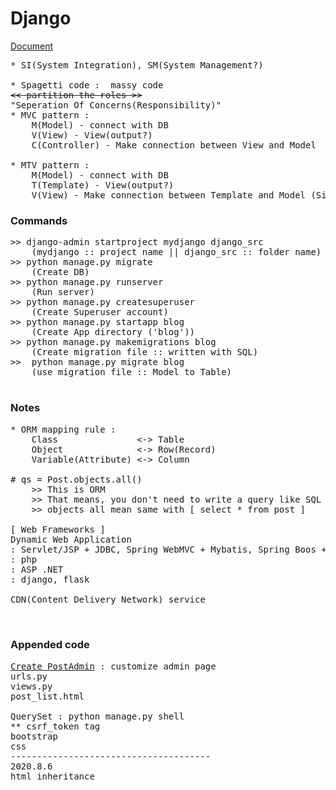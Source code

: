 # Django

<a href = "../docs/Django웹프레임워크.pdf">Document</a>

<pre>
* SI(System Integration), SM(System Management?)

* Spagetti code :  massy code
<del><< partition the roles >></del>
"Seperation Of Concerns(Responsibility)"
* MVC pattern : 
    M(Model) - connect with DB
    V(View) - View(output?)
    C(Controller) - Make connection between View and Model

* MTV pattern : 
    M(Model) - connect with DB
    T(Template) - View(output?)
    V(View) - Make connection between Template and Model (Simillar with Controller in MVC pattern)
</pre>

### Commands
<pre>
>> django-admin startproject mydjango django_src
    (mydjango :: project name || django_src :: folder name)
>> python manage.py migrate
    (Create DB)
>> python manage.py runserver
    (Run server)
>> python manage.py createsuperuser
    (Create Superuser account)
>> python manage.py startapp blog
    (Create App directory ('blog'))
>> python manage.py makemigrations blog
    (Create migration file :: written with SQL)
>>  python manage.py migrate blog
    (use migration file :: Model to Table)
    
</pre>

### Notes
<pre>
* ORM mapping rule : 
    Class               <-> Table
    Object              <-> Row(Record)
    Variable(Attribute) <-> Column

# qs = Post.objects.all()
    >> This is ORM
    >> That means, you don't need to write a query like SQL
    >> objects all mean same with [ select * from post ]

[ Web Frameworks ]
Dynamic Web Application
: Servlet/JSP + JDBC, Spring WebMVC + Mybatis, Spring Boos + JPA
: php
: ASP .NET
: django, flask

CDN(Content Delivery Network) service


</pre>


### Appended code
<pre>
<a href="./blog/admin.py">Create PostAdmin</a> : customize admin page
urls.py
views.py
post_list.html

QuerySet : python manage.py shell
** csrf_token tag
bootstrap
css
--------------------------------------
2020.8.6
html inheritance

</pre>